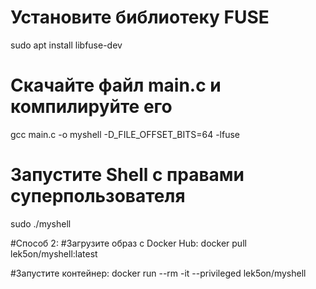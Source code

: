 
# Установите библиотеку FUSE
sudo apt install libfuse-dev

# Скачайте файл main.c и компилируйте его
gcc main.c -o myshell -D_FILE_OFFSET_BITS=64 -lfuse

# Запустите Shell с правами суперпользователя
sudo ./myshell

#Способ 2:
#Загрузите образ с Docker Hub:
docker pull lek5on/myshell:latest

#Запустите контейнер:
docker run --rm -it --privileged lek5on/myshell
